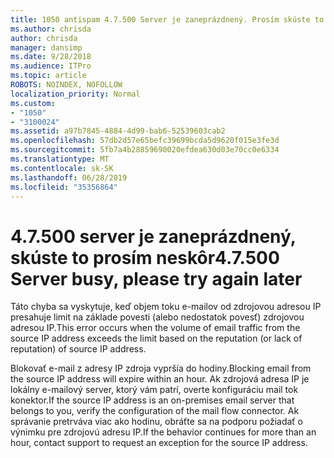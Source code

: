 ```yaml
---
title: 1050 antispam 4.7.500 Server je zaneprázdnený. Prosím skúste to znova neskôr od [XXX.XXX.XXX.XXX]
ms.author: chrisda
author: chrisda
manager: dansimp
ms.date: 9/28/2018
ms.audience: ITPro
ms.topic: article
ROBOTS: NOINDEX, NOFOLLOW
localization_priority: Normal
ms.custom:
- "1050"
- "3100024"
ms.assetid: a97b7845-4884-4d99-bab6-52539603cab2
ms.openlocfilehash: 57db2d57e65befc39699bcda5d9620f015e3fe3d
ms.sourcegitcommit: 5fb7a4b28859690020efdea630d03e70cc0e6334
ms.translationtype: MT
ms.contentlocale: sk-SK
ms.lasthandoff: 06/28/2019
ms.locfileid: "35356864"
---
```

# <a name="47500-server-busy-please-try-again-later"></a><span data-ttu-id="4b924-103">4.7.500 server je zaneprázdnený, skúste to prosím neskôr</span><span class="sxs-lookup"><span data-stu-id="4b924-103">4.7.500 Server busy, please try again later</span></span>

<span data-ttu-id="4b924-104">Táto chyba sa vyskytuje, keď objem toku e-mailov od zdrojovou adresou IP presahuje limit na základe povesti (alebo nedostatok povesť) zdrojovou adresou IP.</span><span class="sxs-lookup"><span data-stu-id="4b924-104">This error occurs when the volume of email traffic from the source IP address exceeds the limit based on the reputation (or lack of reputation) of source IP address.</span></span>

<span data-ttu-id="4b924-105">Blokovať e-mail z adresy IP zdroja vypršía do hodiny.</span><span class="sxs-lookup"><span data-stu-id="4b924-105">Blocking email from the source IP address will expire within an hour.</span></span> <span data-ttu-id="4b924-106">Ak zdrojová adresa IP je lokálny e-mailový server, ktorý vám patrí, overte konfiguráciu mail tok konektor.</span><span class="sxs-lookup"><span data-stu-id="4b924-106">If the source IP address is an on-premises email server that belongs to you, verify the configuration of the mail flow connector.</span></span> <span data-ttu-id="4b924-107">Ak správanie pretrváva viac ako hodinu, obráťte sa na podporu požiadať o výnimku pre zdrojovú adresu IP.</span><span class="sxs-lookup"><span data-stu-id="4b924-107">If the behavior continues for more than an hour, contact support to request an exception for the source IP address.</span></span>
